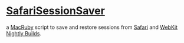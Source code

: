 [SafariSessionSaver](http://github.com/jpld/SafariSessionSaver/)
=============
a [MacRuby](http://www.macruby.org/) script to save and restore sessions from [Safari](http://www.apple.com/safari/) and [WebKit Nightly Builds](http://nightly.webkit.org/).
